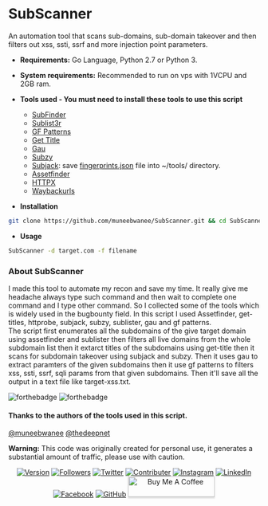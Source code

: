 # SubScanner
An automation tool that scans sub-domains, sub-domain takeover and then filters out xss, ssti, ssrf and more injection point parameters.<br/>

+ **Requirements:** Go Language, Python 2.7 or Python 3.
+ **System requirements:** Recommended to run on vps with 1VCPU and 2GB ram.
+ **Tools used - You must need to install these tools to use this script**<br/>

  + [SubFinder](https://github.com/projectdiscovery/subfinder)
  + [Sublist3r](https://github.com/aboul3la/Sublist3r)
  + [GF Patterns](https://github.com/1ndianl33t/Gf-Patterns)
  + [Get Title](https://github.com/tomnomnom/hacks/tree/master/get-title)
  + [Gau](https://github.com/lc/gau)
  + [Subzy](https://github.com/LukaSikic/subzy)
  + [Subjack](https://github.com/haccer/subjack): save [fingerprints.json](https://github.com/haccer/subjack/blob/master/fingerprints.json) file into ~/tools/ directory.
  + [Assetfinder](https://github.com/tomnomnom/assetfinder)
  + [HTTPX](https://github.com/projectdiscovery/httpx)
  + [Waybackurls](https://github.com/tomnomnom/waybackurls)
  
+ **Installation**
```sh
git clone https://github.com/muneebwanee/SubScanner.git && cd SubScanner/ && chmod +x SubScanner && mv SubScanner /usr/local/bin/
```

+ **Usage**
```sh
SubScanner -d target.com -f filename
```

### About SubScanner
I made this tool to automate my recon and save my time. It really give me headache always type such command and then wait to complete one command and I type other command. So I collected some of the tools which is widely used in the bugbounty field. In this script I used Assetfinder, get-titles, httprobe, subjack, subzy, sublister, gau and gf patterns.<br/> 
The script first enumerates all the subdomains of the give target domain using assetfinder and sublister then filters all live domains from the whole subdomain list then it extarct titles of the subdomains using get-title then it scans for subdomain takeover using subjack and subzy. Then it uses gau to extract paramters of the given subdomains then it use gf patterns to filters xss, ssti, ssrf, sqli params from that given subdomains. Then it'll save all the output in a text file like target-xss.txt. <bR/>

![forthebadge](https://forthebadge.com/images/badges/open-source.svg) 
![forthebadge](https://forthebadge.com/images/badges/built-with-love.svg)

#### Thanks to the authors of the tools used in this script.
[@muneebwanee](https://github.com/muneebwanee) [@thedeepnet](https://github.com/thedeepnet)



**Warning:** This code was originally created for personal use, it generates a substantial amount of traffic, please use with caution.

<p align="center">
<a href="#"><img title="Version" src="https://img.shields.io/badge/Version-1.0-green.svg?style=flat-square"></a>
<a href="https://github.com/muneebwanee"><img title="Followers" src="https://img.shields.io/github/followers/muneebwanee?color=blue&style=flat-square"></a>
<a href="https://twitter.com/muneebwanee"><img title="Twitter" src="https://img.shields.io/twitter/follow/muneebwanee?style=social"></a>
<a href="https://twitter.com/the_deepnet"><img title="Contributer" src="https://img.shields.io/twitter/follow/the_deepnet?label=%40the_deepnet&style=social"></a>
<a href="https://instagram.com/muneebwanee"><img title="Instagram" src="https://img.shields.io/badge/IG-%40muneebwanee-red?style=for-the-badge&logo=instagram"></a>
<a href="https://linkedin.com/in/muneebwanee"><img title="LinkedIn" src="https://img.shields.io/badge/LinkedIn%20-muneebwanee-orange?colorA=%23ff9696&colorB=%237E7B4E&style=for-the-badge"></a>
<a href="https://m.me/me.muneebwanee"><img title="Facebook" src="https://img.shields.io/badge/Chat-Messenger-blue?style=for-the-badge&logo=messenger"></a>
<a href="https://github.com/muneebwanee"><img title="GitHub" src="https://img.shields.io/badge/Github-Muneeb--Wanee-green?style=for-the-badge&logo=github"></a>
<a href="https://www.buymeacoffee.com/muneebwanee" target="_blank"><img src="https://www.buymeacoffee.com/assets/img/custom_images/orange_img.png" alt="Buy Me A Coffee" style="height: 41px !important;width: 174px !important;box-shadow: 0px 3px 2px 0px rgba(190, 190, 190, 0.5) !important;-webkit-box-shadow: 0px 3px 2px 0px rgba(190, 190, 190, 0.5) !important;" ></a>
</p>

